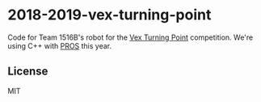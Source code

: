 # 2018-2019-vex-turning-point
Code for Team 1516B's robot for the [Vex Turning Point](https://www.youtube.com/watch?v=CDDGBcs0TFM) competition.
We're using C++ with [PROS](https://pros.cs.purdue.edu) this year.

## License
MIT
